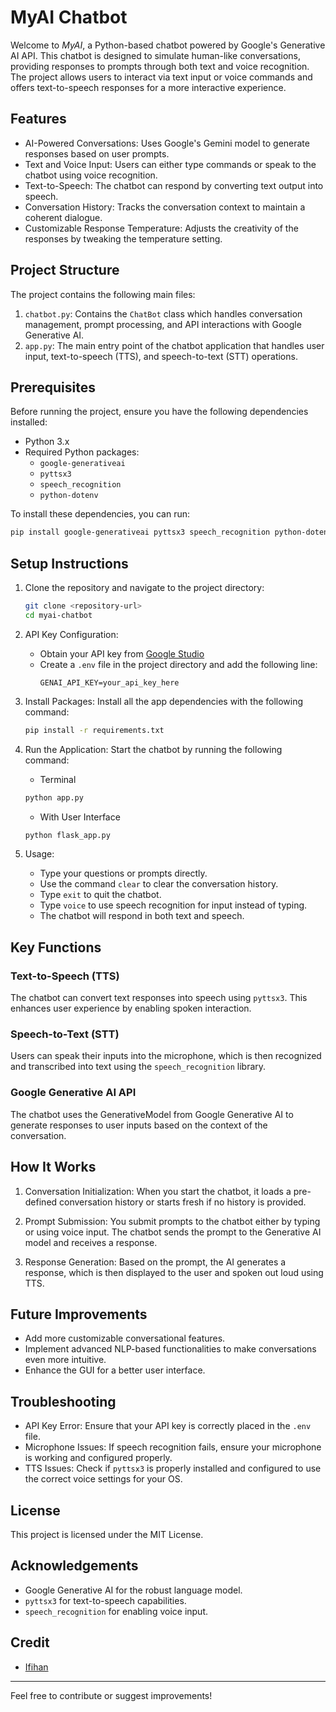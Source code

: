 # MyAI Chatbot

Welcome to *MyAI*, a Python-based chatbot powered by Google's Generative AI API. This chatbot is designed to simulate human-like conversations, providing responses to prompts through both text and voice recognition. The project allows users to interact via text input or voice commands and offers text-to-speech responses for a more interactive experience.

## Features

- AI-Powered Conversations: Uses Google's Gemini model to generate responses based on user prompts.
- Text and Voice Input: Users can either type commands or speak to the chatbot using voice recognition.
- Text-to-Speech: The chatbot can respond by converting text output into speech.
- Conversation History: Tracks the conversation context to maintain a coherent dialogue.
- Customizable Response Temperature: Adjusts the creativity of the responses by tweaking the temperature setting.

## Project Structure

The project contains the following main files:

1. `chatbot.py`: Contains the `ChatBot` class which handles conversation management, prompt processing, and API interactions with Google Generative AI.
2. `app.py`: The main entry point of the chatbot application that handles user input, text-to-speech (TTS), and speech-to-text (STT) operations.

## Prerequisites

Before running the project, ensure you have the following dependencies installed:

- Python 3.x
- Required Python packages:
  - `google-generativeai`
  - `pyttsx3`
  - `speech_recognition`
  - `python-dotenv`

To install these dependencies, you can run:

```bash
pip install google-generativeai pyttsx3 speech_recognition python-dotenv
```

## Setup Instructions

1. Clone the repository and navigate to the project directory:
   ```bash
   git clone <repository-url>
   cd myai-chatbot
   ```

2. API Key Configuration:
   - Obtain your API key from [Google Studio](https://aistudio.google.com/)
   - Create a `.env` file in the project directory and add the following line:
     ```
     GENAI_API_KEY=your_api_key_here
     ```

3. Install Packages:
   Install all the app dependencies with the following command:
   ```bash
   pip install -r requirements.txt
   ```

4. Run the Application:
   Start the chatbot by running the following command:
   - Terminal
   ```bash
   python app.py
   ```

   - With User Interface
   ```bash
   python flask_app.py
   ```
   

5. Usage:
   - Type your questions or prompts directly.
   - Use the command `clear` to clear the conversation history.
   - Type `exit` to quit the chatbot.
   - Type `voice` to use speech recognition for input instead of typing.
   - The chatbot will respond in both text and speech.

## Key Functions

### Text-to-Speech (TTS)
The chatbot can convert text responses into speech using `pyttsx3`. This enhances user experience by enabling spoken interaction.

### Speech-to-Text (STT)
Users can speak their inputs into the microphone, which is then recognized and transcribed into text using the `speech_recognition` library.

### Google Generative AI API
The chatbot uses the GenerativeModel from Google Generative AI to generate responses to user inputs based on the context of the conversation.

## How It Works

1. Conversation Initialization:
   When you start the chatbot, it loads a pre-defined conversation history or starts fresh if no history is provided.
   
2. Prompt Submission:
   You submit prompts to the chatbot either by typing or using voice input. The chatbot sends the prompt to the Generative AI model and receives a response.
   
3. Response Generation:
   Based on the prompt, the AI generates a response, which is then displayed to the user and spoken out loud using TTS.

## Future Improvements

- Add more customizable conversational features.
- Implement advanced NLP-based functionalities to make conversations even more intuitive.
- Enhance the GUI for a better user interface.

## Troubleshooting

- API Key Error: Ensure that your API key is correctly placed in the `.env` file.
- Microphone Issues: If speech recognition fails, ensure your microphone is working and configured properly.
- TTS Issues: Check if `pyttsx3` is properly installed and configured to use the correct voice settings for your OS.

## License

This project is licensed under the MIT License.

## Acknowledgements

- Google Generative AI for the robust language model.
- `pyttsx3` for text-to-speech capabilities.
- `speech_recognition` for enabling voice input.

## Credit
- [Ifihan](https://github.com/ifihan)

---

Feel free to contribute or suggest improvements!